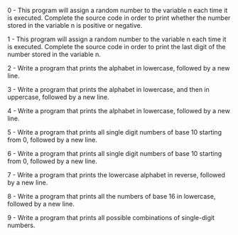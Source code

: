 0 - This program will assign a random number to the variable n each time it is executed. Complete the source code in order to print whether the number stored in the variable n is positive or negative.



1 - This program will assign a random number to the variable n each time it is executed. Complete the source code in order to print the last digit of the number stored in the variable n.



2 - Write a program that prints the alphabet in lowercase, followed by a new line.



3 - Write a program that prints the alphabet in lowercase, and then in uppercase, followed by a new line.



4 - Write a program that prints the alphabet in lowercase, followed by a new line.



5 - Write a program that prints all single digit numbers of base 10 starting from 0, followed by a new line.



6 - Write a program that prints all single digit numbers of base 10 starting from 0, followed by a new line.



7 - Write a program that prints the lowercase alphabet in reverse, followed by a new line.



8 - Write a program that prints all the numbers of base 16 in lowercase, followed by a new line.



9 - Write a program that prints all possible combinations of single-digit numbers.
